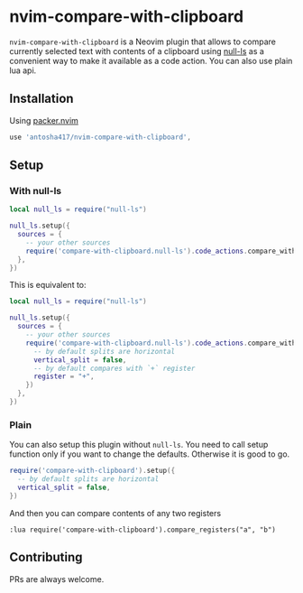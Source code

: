 # nvim-compare-with-clipboard

`nvim-compare-with-clipboard` is a Neovim plugin that allows to compare currently selected text with contents of a clipboard using [null-ls](https://github.com/jose-elias-alvarez/null-ls.nvim) as a convenient way to make it available as a code action. You can also use plain lua api.


## Installation
Using [packer.nvim](https://github.com/wbthomason/packer.nvim)

```lua
use 'antosha417/nvim-compare-with-clipboard',
```

## Setup
### With null-ls
```lua
local null_ls = require("null-ls")

null_ls.setup({
  sources = {
    -- your other sources
    require('compare-with-clipboard.null-ls').code_actions.compare_with_clipboard()
  },
})
```
This is equivalent to:
```lua
local null_ls = require("null-ls")

null_ls.setup({
  sources = {
    -- your other sources
    require('compare-with-clipboard.null-ls').code_actions.compare_with_clipboard({
      -- by default splits are horizontal
      vertical_split = false,
      -- by default compares with `+` register
      register = "+",
    })
  },
})
```
### Plain
You can also setup this plugin without `null-ls`. You need to call setup function only if you want to change the defaults. Otherwise it is good to go.
```lua
require('compare-with-clipboard').setup({
  -- by default splits are horizontal
  vertical_split = false,
})
```
And then you can compare contents of any two registers
```vim
:lua require('compare-with-clipboard').compare_registers("a", "b")
```

## Contributing
PRs are always welcome.

